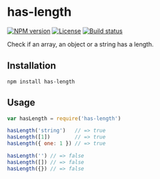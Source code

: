 # has-length

[![NPM version][npm-img]][npm-url]
[![License][license-img]][license-url]
[![Build status][travis-img]][travis-url]

Check if an array, an object or a string has a length.

## Installation

```
npm install has-length
```

## Usage

``` javascript
var hasLength = require('has-length')

hasLength('string')   // => true
hasLength([1])        // => true
hasLength({ one: 1 }) // => true

hasLength('') // => false
hasLength([]) // => false
hasLength({}) // => false
```

[npm-img]: https://img.shields.io/npm/v/has-length.svg?style=flat-square
[npm-url]: https://npmjs.org/package/has-length
[license-img]: http://img.shields.io/npm/l/has-length.svg?style=flat-square
[license-url]: LICENSE
[travis-img]: https://img.shields.io/travis/gummesson/has-length.svg?style=flat-square
[travis-url]: https://travis-ci.org/gummesson/has-length
